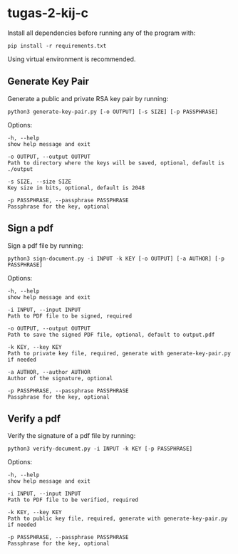 # tugas-2-kij-c

Install all dependencies before running any of the program with:

```
pip install -r requirements.txt
```

Using virtual environment is recommended.

## Generate Key Pair

Generate a public and private RSA key pair by running:

```
python3 generate-key-pair.py [-o OUTPUT] [-s SIZE] [-p PASSPHRASE]
```

Options:
```
-h, --help
show help message and exit

-o OUTPUT, --output OUTPUT
Path to directory where the keys will be saved, optional, default is ./output

-s SIZE, --size SIZE
Key size in bits, optional, default is 2048

-p PASSPHRASE, --passphrase PASSPHRASE
Passphrase for the key, optional
```

## Sign a pdf

Sign a pdf file by running:

```
python3 sign-document.py -i INPUT -k KEY [-o OUTPUT] [-a AUTHOR] [-p PASSPHRASE]
```

Options:

```
-h, --help
show help message and exit

-i INPUT, --input INPUT
Path to PDF file to be signed, required

-o OUTPUT, --output OUTPUT
Path to save the signed PDF file, optional, default to output.pdf

-k KEY, --key KEY
Path to private key file, required, generate with generate-key-pair.py if needed
    
-a AUTHOR, --author AUTHOR
Author of the signature, optional

-p PASSPHRASE, --passphrase PASSPHRASE
Passphrase for the key, optional
```

## Verify a pdf

Verify the signature of a pdf file by running:

```
python3 verify-document.py -i INPUT -k KEY [-p PASSPHRASE]
```

Options:

```
-h, --help
show help message and exit

-i INPUT, --input INPUT
Path to PDF file to be verified, required

-k KEY, --key KEY     
Path to public key file, required, generate with generate-key-pair.py if needed

-p PASSPHRASE, --passphrase PASSPHRASE
Passphrase for the key, optional
```